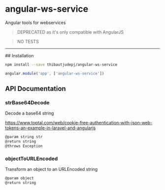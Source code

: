 # angular-ws-service
Angular tools for webservices

> DEPRECATED as it's only compatible with AngularJS

> NO TESTS

---

## Installation

```sh
npm install --save thibautjudepj/angular-ws-service
```

```js
angular.module('app', ['angular-ws-service'])
```

## API Documentation

### strBase64Decode
Decode a base64 string

https://www.toptal.com/web/cookie-free-authentication-with-json-web-tokens-an-example-in-laravel-and-angularjs

```js
@param string str
@return string
@throws Exception
```

### objectToURLEncoded

Transform an object to an URLEncoded string
```js
@param object
@return string
```
